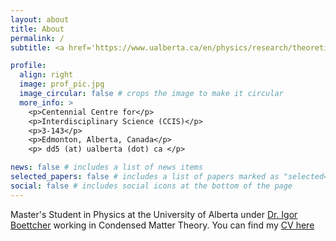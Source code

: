```yaml
---
layout: about
title: About
permalink: /
subtitle: <a href='https://www.ualberta.ca/en/physics/research/theoretical-physics-institute/index.html'> Theoretical Physics Institute, University of Alberta</a>

profile:
  align: right
  image: prof_pic.jpg
  image_circular: false # crops the image to make it circular
  more_info: >
    <p>Centennial Centre for</p>
    <p>Interdisciplinary Science (CCIS)</p>
    <p>3-143</p>
    <p>Edmonton, Alberta, Canada</p>
    <p> dd5 (at) ualberta (dot) ca </p>

news: false # includes a list of news items
selected_papers: false # includes a list of papers marked as "selected={true}"
social: false # includes social icons at the bottom of the page
---
```


Master's Student in Physics at the University of Alberta under [Dr. Igor Boettcher](https://sites.ualberta.ca/~iboettch/) working in Condensed Matter Theory. You can find my [CV here](https://dvdjsp.github.io./assets/pdf/DavidsonCV.pdf)

